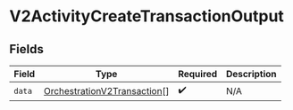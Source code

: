 # V2ActivityCreateTransactionOutput


## Fields

| Field                                                                             | Type                                                                              | Required                                                                          | Description                                                                       |
| --------------------------------------------------------------------------------- | --------------------------------------------------------------------------------- | --------------------------------------------------------------------------------- | --------------------------------------------------------------------------------- |
| `data`                                                                            | [OrchestrationV2Transaction](../../models/shared/orchestrationv2transaction.md)[] | :heavy_check_mark:                                                                | N/A                                                                               |
